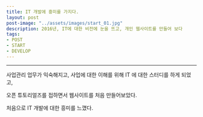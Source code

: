 ```yaml
---
title: IT 개발에 흥미를 가지다.
layout: post
post-image: "../assets/images/start_01.jpg"
description: 2016년, IT에 대한 비전에 눈을 뜨고, 개인 웹사이트를 만들어 보다 
tags:
- POST
- START
- DEVELOP
---
```

---

사업관리 업무가 익숙해지고, 사업에 대한 이해를 위해 IT 에 대한 스터디를 하게 되었고,

오픈 튜토리얼즈를 접하면서 웹사이트를 처음 만들어보았다.

처음으로 IT 개발에 대한 흥미를 느꼈다.





